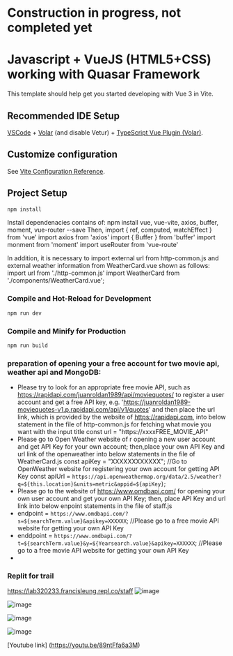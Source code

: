 # Construction in progress, not completed yet
# Javascript + VueJS (HTML5+CSS) working with Quasar Framework

This template should help get you started developing with Vue 3 in Vite.

## Recommended IDE Setup

[VSCode](https://code.visualstudio.com/) + [Volar](https://marketplace.visualstudio.com/items?itemName=Vue.volar) (and disable Vetur) + [TypeScript Vue Plugin (Volar)](https://marketplace.visualstudio.com/items?itemName=Vue.vscode-typescript-vue-plugin).

## Customize configuration

See [Vite Configuration Reference](https://vitejs.dev/config/).

## Project Setup

```sh
npm install
```
Install dependenacies contains of:
npm install vue, vue-vite, axios, buffer, moment, vue-router --save
Then, import { ref, computed, watchEffect } from 'vue'
import axios from 'axios'
import { Buffer } from 'buffer'
import monment from 'moment'
import useRouter from 'vue-route'

In addition, it is necessary to import external url from http-common.js and external weather information from WeatherCard.vue shown as follows:
import url from './http-common.js'
import WeatherCard from './components/WeatherCard.vue';

### Compile and Hot-Reload for Development

```sh
npm run dev
```


### Compile and Minify for Production

```sh
npm run build
```
### preparation of opening your a free account for two movie api, weather api and MongoDB:
- Please try to look for an appropriate free movie API, such as https://rapidapi.com/juanroldan1989/api/moviequotes/ 
  to register a user account and get a free API key, e.g. 'https://juanroldan1989-moviequotes-v1.p.rapidapi.com/api/v1/quotes' and then 
  place the url link, which is provided by the website of https://rapidapi.com, into below statement in the file of http-common.js for 
  fetching what movie you want with the input title
  const url = "https://xxxxFREE_MOVIE_API"
- Please go to Open Weather website of r opening a new user account and get API Key for your own account; then,place your own API Key 
  and url link of the openweather into below statements in the file of WeatherCard.js
  const apiKey = "XXXXXXXXXXXX"; //Go to OpenWeather website for registering your own account for getting API Key
  const apiUrl = `https://api.openweathermap.org/data/2.5/weather?q=${this.location}&units=metric&appid=${apiKey}`;
- Please go to the website of https://www.omdbapi.com/ for opening your own user account and get your own API Key; then, place API Key and url link into below enpoint statements in the file of staff.js
- endpoint = `https://www.omdbapi.com/?s=${searchTerm.value}&apikey=XXXXXX`; //Please go to a free movie API website for getting your own API Key
- enddpoint = `https://www.omdbapi.com/?t=${searchTerm.value}&y=${Yearsearch.value}&apikey=XXXXXX`; //Please go to a free movie API website for getting your own API Key
- 
### Replit for trail
https://lab320233.francisleung.repl.co/staff
![image](https://github.com/2023-FL/MERN-Full-Stack-Frontend_Movie_App/assets/57984642/46a542ca-29c5-47a2-ab8c-7be94e9ca69b)

![image](https://github.com/2023-FL/MERN-Full-Stack-Frontend_Movie_App/assets/57984642/9caca64c-1cfd-460a-8a7f-a700f4bd0036)

![image](https://github.com/2023-FL/MERN-Full-Stack-Frontend_Movie_App/assets/57984642/8fcae14b-b197-4603-b713-e5d6ad88b8d5)

![image](https://github.com/2023-FL/MERN-Full-Stack-Frontend_Movie_App/assets/57984642/2058b4a3-8b39-4b75-8dde-85c943afc34c)

[Youtube link] (https://youtu.be/89ntFfa6a3M)





